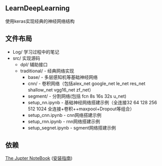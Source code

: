## LearnDeepLearning
使用keras实现经典的神经网络结构

## 文件布局
* Log/ 学习过程中的笔记  
* src/ 实现源码  
	* dpl/ 辅助接口
  	* traditional/ - 经典网络实现  
  		* base/ - 多层感知机等基础神经网络
    	* cnn/ - 卷积网络（包括alex_net google_net le_net res_net shallow_net vgg16_net zf_net）  
    	*  segment/ - 分割网络(包括 fcn 8s 16s 32s u_net)  
    	*  setup_nn.ipynb - 基础神经网络搭建示例（全连接32 64 128 256 512 1024 全连接+卷积++maxpool+Dropout等组合） 
    	*  setup_cnn.ipynb  - cnn网络搭建示例  
    	*  setup_rnn.ipynb  - rnn网络搭建示例  
    	*  setup_segnet.ipynb  - sgment网络搭建示例 
  
## 依赖 ##
  [The Jupter NoteBook](https://jupyter.org/) ([安装指南](https://jupyter.readthedocs.io/en/latest/install.html))  
  

